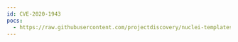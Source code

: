 ```yaml
---
id: CVE-2020-1943
pocs:
  - https://raw.githubusercontent.com/projectdiscovery/nuclei-templates/master/cves/2020/CVE-2020-1943.yaml
---
```


